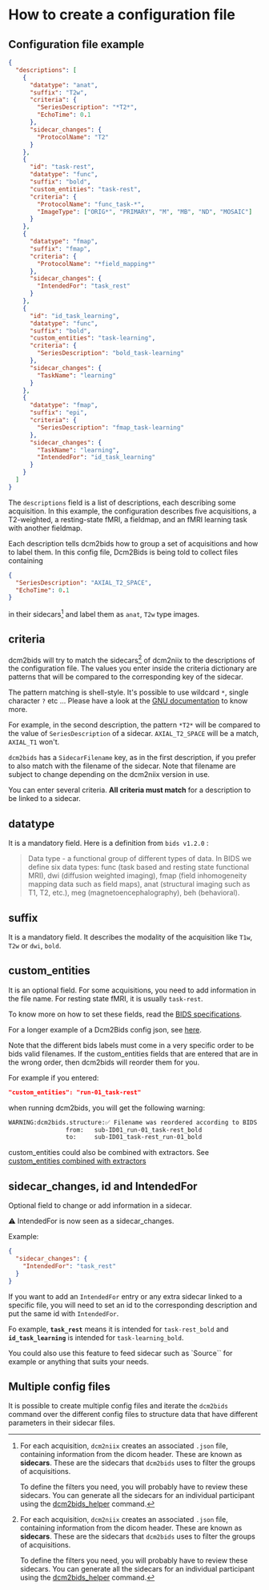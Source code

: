 # How to create a configuration file

## Configuration file example

```json
{
  "descriptions": [
    {
      "datatype": "anat",
      "suffix": "T2w",
      "criteria": {
        "SeriesDescription": "*T2*",
        "EchoTime": 0.1
      },
      "sidecar_changes": {
        "ProtocolName": "T2"
      }
    },
    {
      "id": "task-rest",
      "datatype": "func",
      "suffix": "bold",
      "custom_entities": "task-rest",
      "criteria": {
        "ProtocolName": "func_task-*",
        "ImageType": ["ORIG*", "PRIMARY", "M", "MB", "ND", "MOSAIC"]
      }
    },
    {
      "datatype": "fmap",
      "suffix": "fmap",
      "criteria": {
        "ProtocolName": "*field_mapping*"
      },
      "sidecar_changes": {
        "IntendedFor": "task_rest"
      }
    },
    {
      "id": "id_task_learning",
      "datatype": "func",
      "suffix": "bold",
      "custom_entities": "task-learning",
      "criteria": {
        "SeriesDescription": "bold_task-learning"
      },
      "sidecar_changes": {
        "TaskName": "learning"
      }
    },
    {
      "datatype": "fmap",
      "suffix": "epi",
      "criteria": {
        "SeriesDescription": "fmap_task-learning"
      },
      "sidecar_changes": {
        "TaskName": "learning",
        "IntendedFor": "id_task_learning"
      }
    }
  ]
}
```

The `descriptions` field is a list of descriptions, each describing some
acquisition. In this example, the configuration describes five acquisitions, a
T2-weighted, a resting-state fMRI, a fieldmap, and an fMRI learning task with
another fieldmap.

Each description tells dcm2bids how to group a set of acquisitions and how to
label them. In this config file, Dcm2Bids is being told to collect files
containing

```json
{
  "SeriesDescription": "AXIAL_T2_SPACE",
  "EchoTime": 0.1
}
```

in their sidecars[^1] and label them as `anat`, `T2w` type images.

## criteria

dcm2bids will try to match the sidecars[^1] of dcm2niix to the descriptions of
the configuration file. The values you enter inside the criteria dictionary are
patterns that will be compared to the corresponding key of the sidecar.

The pattern matching is shell-style. It's possible to use wildcard `*`, single
character `?` etc ... Please have a look at the [GNU documentation][gnu-pattern]
to know more.

For example, in the second description, the pattern `*T2*` will be compared to
the value of `SeriesDescription` of a sidecar. `AXIAL_T2_SPACE` will be a match,
`AXIAL_T1` won't.

`dcm2bids` has a `SidecarFilename` key, as in the first description, if you
prefer to also match with the filename of the sidecar. Note that filename are
subject to change depending on the dcm2niix version in use.

You can enter several criteria. **All criteria must match** for a description to
be linked to a sidecar.

## datatype

It is a mandatory field. Here is a definition from `bids v1.2.0` :

> Data type - a functional group of different types of data. In BIDS we define
> six data types: func (task based and resting state functional MRI), dwi
> (diffusion weighted imaging), fmap (field inhomogeneity mapping data such as
> field maps), anat (structural imaging such as T1, T2, etc.), meg
> (magnetoencephalography), beh (behavioral).

## suffix

It is a mandatory field. It describes the modality of the acquisition like
`T1w`, `T2w` or `dwi`, `bold`.

## custom_entities

It is an optional field. For some acquisitions, you need to add information in
the file name. For resting state fMRI, it is usually `task-rest`.

To know more on how to set these fields, read the [BIDS
specifications][bids-spec].

For a longer example of a Dcm2Bids config json, see
[here](https://github.com/unfmontreal/Dcm2Bids/blob/master/example/config.json).

Note that the different bids labels must come in a very specific order to be bids valid filenames.
If the custom_entities fields that are entered that are in the wrong order,
then dcm2bids will reorder them for you.

For example if you entered:

```json
"custom_entities": "run-01_task-rest"
```

when running dcm2bids, you will get the following warning:

```bash
WARNING:dcm2bids.structure:✅ Filename was reordered according to BIDS entity table order:
                from:   sub-ID01_run-01_task-rest_bold
                to:     sub-ID01_task-rest_run-01_bold
```

custom_entities could also be combined with extractors. 
See [custom_entities combined with extractors](./use-advanced-commands.md#custom_entities-combined-with-extractors)


## sidecar_changes, id and IntendedFor

Optional field to change or add information in a sidecar. 

:warning: IntendedFor is now seen as a sidecar_changes.

Example:

```json
{
  "sidecar_changes": {
    "IntendedFor": "task_rest"
  }
}
```

If you want to add an `IntendedFor` entry or any extra sidecar linked to a specific file, 
you will need to set an id to the corresponding description and put the same id with `IntendedFor`.

Fo example, **`task_rest`** means it is intended for `task-rest_bold` 
and **`id_task_learning`** is intended for `task-learning_bold`. 

You could also use this feature to feed sidecar such as `Source`` for example 
or anything that suits your needs.


## Multiple config files

It is possible to create multiple config files and iterate the `dcm2bids`
command over the different config files to structure data that have different
parameters in their sidecar files.

[^1]:
    For each acquisition, `dcm2niix` creates an associated `.json` file,
    containing information from the dicom header. These are known as
    **sidecars**. These are the sidecars that `dcm2bids` uses to filter the
    groups of acquisitions.

    To define the filters you need, you will probably have to review these
    sidecars. You can generate all the sidecars for an individual participant
    using the [dcm2bids_helper](./use-main-commands.md#tools) command.

[bids-spec]: https://bids-specification.readthedocs.io/en/stable/
[gnu-pattern]:
  https://www.gnu.org/software/bash/manual/html_node/Pattern-Matching.html
